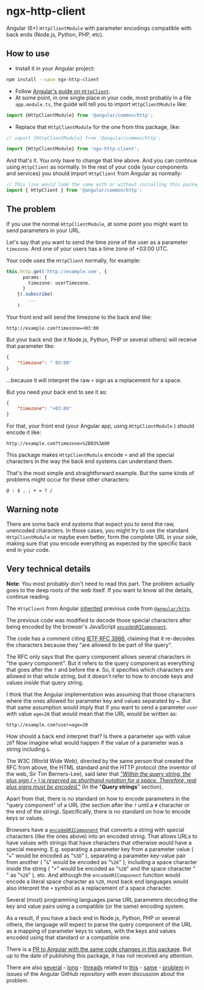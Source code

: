 # ngx-http-client

Angular (6+) `HttpClientModule` with parameter encodings compatible with back ends (Node.js, Python, PHP, etc).

## How to use

* Install it in your Angular project:

```bash
npm install --save ngx-http-client
```

* Follow [Angular's guide on `HttpClient`](https://angular.io/guide/http).
* At some point, in one single place in your code, most probably in a file `app.module.ts`, the guide will tell you to import `HttpClientModule` like:

```TypeScript
import {HttpClientModule} from '@angular/common/http';
```

* Replace that `HttpClientModule` for the one from this package, like:

```TypeScript
// import {HttpClientModule} from '@angular/common/http';

import {HttpClientModule} from 'ngx-http-client';
```

And that's it. You only have to change that line above. And you can continue using `HttpClient` as normally. In the rest of your code (your components and services) you should import `HttpClient` from Angular as normally:

```TypeScript
// This line would look the same with or without installing this package
import { HttpClient } from '@angular/common/http';
```

## The problem

If you use the normal `HttpClientModule`, at some point you might want to send parameters in your URL. 

Let's say that you want to send the time zone of the user as a parameter `timezone`. And one of your users has a time zone of +03:00 UTC.

Your code uses the `HttpClient` normally, for example:

```TypeScript
this.http.get('http://example.com', {
      params: {
        timezone: userTimezone,
      }
    }).subscribe(
        ...
    )
```

Your front end will send the timezone to the back end like:

```
http://example.com?timezone=+03:00
```

But your back end (be it Node.js, Python, PHP or several others) will receive that parameter like:

```JSON
{
    "timezone": " 03:00"
}
```

...because it will interpret the raw `+` sign as a replacement for a space.

But you need your back end to see it as:

```JSON
{
    "timezone": "+03:00"
}
```

For that, your front end (your Angular app, using `HttpClientModule` ) should encode it like:

```
http://example.com?timezone=%2B03%3A00
```

This package makes `HttpClientModule` encode `+` and all the special characters in the way the back end systems can understand them.

That's the most simple and straightforward example. But the same kinds of problems might occur for these other characters:

```
@ : $ , ; + = ? /
```

## Warning note

There are some back end systems that expect you to send the raw, unencoded characters. In those cases, you might try to use the standard `HttpClientModule` or maybe even better, form the complete URL in your side, making sure that you encode everything as expected by the specific back end in your code.


## Very technical details

**Note**: You most probably don't need to read this part. The problem actually goes to the deep roots of the web itself. If you want to know all the details, continue reading.

The `HttpClient` from Angular [inherited](https://github.com/angular/angular/blob/master/packages/common/http/src/params.ts#L57) previous code from [`@angular/http`](https://github.com/angular/angular/blob/master/packages/http/src/url_search_params.ts#L33).

The previous code was modified to decode those special characters after being encoded by the browser's JavaScript [`encodeURIComponent`](https://developer.mozilla.org/en-US/docs/Web/JavaScript/Reference/Global_Objects/encodeURIComponent).


The code has a comment citing [IETF RFC 3986](https://tools.ietf.org/html/rfc3986#section-3.4), claiming that it re-decodes the characters because they "are allowed to be part of the query".

The RFC only says that the query component allows several characters in "the query component". But it refers to the query component as everything that goes after the `?` and before the `#`. So, it specifies which characters are allowed in that whole string, but it doesn't refer to how to encode keys and values *inside*  that query string. 

I think that the Angular implementation was assuming that those characters where the ones allowed for parameter key and values separated by `=`. But that same assumption would imply that if you want to send a parameter `user` with value `age=20` that would mean that the URL would be written as:

```
http://example.com?user=age=20
```

How should a back end interpret that? Is there a parameter `age` with value `20`? Now imagine what would happen if the value of a parameter was a string including `&`.

The W3C (World Wide Web), directed by the same person that created the RFC from above, the HTML standard and the HTTP protocol (the inventor of the web, Sir Tim Berners-Lee), said later that [*"Within the query string, the plus sign ( `+` ) is reserved as shorthand notation for a space. Therefore, real plus signs must be encoded."*](https://www.w3.org/Addressing/URL/4_URI_Recommentations.html)  (In the "**Query strings**" section).

Apart from that, there is no standard on how to encode parameters in the "query component" of a URL (the section after the `?` until a `#` character or the end of the string). Specifically, there is no standard on how to encode keys or values.

Browsers have a [`encodeURIComponent`](https://developer.mozilla.org/en-US/docs/Web/JavaScript/Reference/Global_Objects/encodeURIComponent) that converts a string with special characters (like the ones above) into an encoded string. That allows URLs to have values with strings that have characters that otherwise would have a special meaning. E.g. separating a parameter key from a parameter value ( "`=`" would be encoded as "`%3D`" ), separating a parameter key-value pair from another ( "`&`" would be encoded as "`%26`" ), including a space character inside the string ( "`+`" would be encoded as "`%2B`" and the space character "` `" as "`%20`" ), etc. And although the `encodeURIComponent` function would encode a literal space character as `%20`, most back end languages would also interpret the `+` symbol as a replacement of a space character.

Several (most) programming languages parse URL parameters decoding the key and value pairs using a compatible (or the same) encoding system.

As a result, if you have a back end in Node.js, Python, PHP or several others, the language will expect to parse the query component of the URL as a mapping of parameter keys to values, with the keys and values encoded using that standard or a compatible one.

There is a [PR to Angular with the same code changes in this package](https://github.com/angular/angular/pull/19710). But up to the date of publishing this package, it has not received any attention.

There are also [several](https://github.com/angular/angular/issues/11058) - [long](https://github.com/angular/angular/issues/18884) - [threads](https://github.com/angular/angular/issues/18274) related to [this](https://github.com/angular/angular/issues/14531) - [same](https://github.com/angular/angular/issues/13077) - [problem](https://github.com/angular/angular/issues/18261) in issues of the Angular GitHub repository with even discussion about the problem.